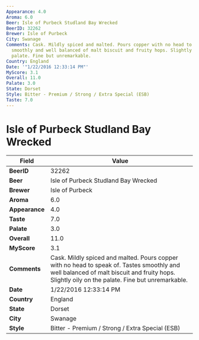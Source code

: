 ```yaml
---
Appearance: 4.0
Aroma: 6.0
Beer: Isle of Purbeck Studland Bay Wrecked
BeerID: 32262
Brewer: Isle of Purbeck
City: Swanage
Comments: Cask. Mildly spiced and malted. Pours copper with no head to speak of. Tastes
  smoothly and well balanced of malt biscuit and fruity hops. Slightly oily on the
  palate. Fine but unremarkable.
Country: England
Date: '"1/22/2016 12:33:14 PM"'
MyScore: 3.1
Overall: 11.0
Palate: 3.0
State: Dorset
Style: Bitter - Premium / Strong / Extra Special (ESB)
Taste: 7.0
---
```


# Isle of Purbeck Studland Bay Wrecked

| Field         | Value |
|---------------|-------|
| **BeerID** | 32262 |
| **Beer** | Isle of Purbeck Studland Bay Wrecked |
| **Brewer** | Isle of Purbeck |
| **Aroma** | 6.0 |
| **Appearance** | 4.0 |
| **Taste** | 7.0 |
| **Palate** | 3.0 |
| **Overall** | 11.0 |
| **MyScore** | 3.1 |
| **Comments** | Cask. Mildly spiced and malted. Pours copper with no head to speak of. Tastes smoothly and well balanced of malt biscuit and fruity hops. Slightly oily on the palate. Fine but unremarkable. |
| **Date** | 1/22/2016 12:33:14 PM |
| **Country** | England |
| **State** | Dorset |
| **City** | Swanage |
| **Style** | Bitter - Premium / Strong / Extra Special (ESB) |
